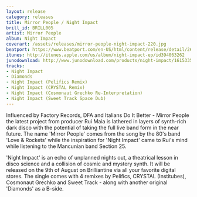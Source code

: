 ```yaml
---
layout: release
category: releases
title: Mirror People / Night Impact
brill_id: BRILL005
artist: Mirror People
album: Night Impact
coverart: /assets/releases/mirror-people-night-impact-220.jpg
beatport: https://www.beatport.com/en-US/html/content/release/detail/266224/Night%20Impact
itunes: http://itunes.apple.com/us/album/night-impact-ep/id394063262
junodownload: http://www.junodownload.com/products/night-impact/1615335-02/
tracks:
- Night Impact
- Diamonds
- Night Impact (Pelifics Remix)
- Night Impact (CRYSTAL Remix)
- Night Impact (Cosmonaut Grechko Re-Interpretation)
- Night Impact (Sweet Track Space Dub)
---
```


Influenced by Factory Records, DFA and Italians Do It Better - Mirror People the
latest project from producer Rui Maia is lathered in layers of synth-rich dark
disco with the potential of taking the full live band form in the near future.
The name 'Mirror People' comes from the song by the 80's band 'Love & Rockets'
while the inspiration for 'Night Impact' came to Rui's mind while listening to
the Mancunian band Section 25.

'Night Impact' is an echo of unplanned nights out, a theatrical lesson in disco
science and a collision of cosmic and mystery synth. It will be released on the
9th of August on Brilliantine via all your favorite digital stores. The single
comes with 4 remixes by Pelifics, CRYSTAL (Institubes), Cosmonaut Grechko and
Sweet Track - along with another original 'Diamonds' as a B-side.